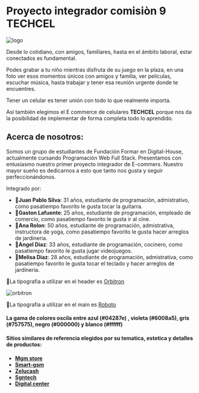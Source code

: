 <h1>Proyecto integrador comisiòn 9 TECHCEL</h1>

![logo](https://i.imgur.com/r0dxGxa.jpeg)

Desde lo cotidiano, con amigos, familiares, hasta en el ámbito laboral, estar conectados es fundamental.

Podes grabar a tu niño mientras disfruta de su juego en la plaza, en una foto ver esos momentos únicos con amigos y familia, ver películas, escuchar música, hasta trabajar y tener  esa reunión urgente donde te encuentres.

Tener un celular es tener unión con todo lo que realmente importa. 

Así también elegimos el E commerce de celulares **TECHCEL** porque nos da la posibilidad de implementar de forma completa todo lo aprendido. 


<h2>Acerca de nosotros:</h2>

Somos un grupo de estudiantes de Fundación Formar en Digital-House, actualmente cursando Programación Web Full Stack. Presentamos con entusiasmo nuestro primer proyecto integrador de E-commers. Nuestro mayor sueño es dedicarnos a esto que tanto nos gusta y seguir perfeccionándonos.
   
   Integrado por:
- :man:**Juan Pablo Silva**: 31 años, estudiante de programación, admistrativo, como pasatiempo favorito le gusta tocar la guitarra.
- :man:**Gaston Lafuente**: 25 años, estudiante de programación, empleado de comercio, como pasatiempo favorito le gusta ir al cine.
- :woman:**Ana Rolon**: 50 años, estudiante de programación, admistrativa, instructora de yoga, como pasatiempo favorito le gusta hacer arreglos de jardineria.
- :man:**Angel Diaz**: 33 años, estudiante de programación, cocinero, como pasatiempo favorito le gusta jugar videojuegos.
- :woman:**Melisa Diaz**: 28 años, estudiante de programación, admistrativa, como pasatiempo favorito le gusta tocar el teclado y hacer arreglos de jardineria.


:pushpin:La tipografia a utilizar en el header es [Orbitron](https://fonts.google.com/specimen/Orbitron)

![orbitron](https://i.ibb.co/z44Xp1H/Orbitron-ejemplo.png)
   
:pushpin:La tipografia a utilizar en el main es [Roboto](https://fonts.google.com/specimen/Roboto?query=roboto)
   
<h4>La gama de colores oscila entre azul (#04287e) , violeta (#6008a5), gris (#757575), negro (#000000) y blanco (#ffffff)<h4>

<h4>Sitios similares de referencia elegidos por su tematica, estetica y detalles de productos:<h4>

- [Mgm store](https://www.mgmstore.com.ar/)
- [Smart-gsm](https://www.smart-gsm.com/moviles/samsung-galaxy-a10)
- [Zelucash](https://zelucash.com/home)
- [Sgntech](http://www.sgntech.com.ar/)
- [Digital center](https://www.digitalcenter.com.ar/183-celulares-libres)
